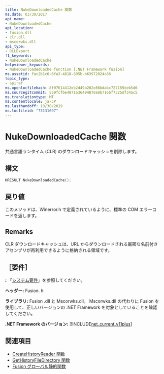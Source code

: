 ```yaml
---
title: NukeDownloadedCache 関数
ms.date: 03/30/2017
api_name:
- NukeDownloadedCache
api_location:
- fusion.dll
- clr.dll
- mscorwks.dll
api_type:
- DLLExport
f1_keywords:
- NukeDownloadedCache
helpviewer_keywords:
- NukeDownloadedCache function [.NET Framework fusion]
ms.assetid: fac2b1c6-6fa3-4818-805b-b63972024c86
topic_type:
- apiref
ms.openlocfilehash: 8f97614412eb2d49b202e86bdabc727159deb5d6
ms.sourcegitcommit: 559fcfbe4871636494870a8b716bf7325df34ac5
ms.translationtype: MT
ms.contentlocale: ja-JP
ms.lasthandoff: 10/30/2019
ms.locfileid: "73131697"
---
```

# <a name="nukedownloadedcache-function"></a>NukeDownloadedCache 関数
共通言語ランタイム (CLR) のダウンロードキャッシュを削除します。  
  
## <a name="syntax"></a>構文  
  
```cpp  
HRESULT NukeDownloadedCache();  
```  
  
## <a name="return-value"></a>戻り値  
 このメソッドは、Winerror.h で定義されているように、標準の COM エラーコードを返します。  
  
## <a name="remarks"></a>Remarks  
 CLR ダウンロードキャッシュは、URL からダウンロードされる厳密な名前付きアセンブリが再利用できるように格納される領域です。  
  
## <a name="requirements"></a>［要件］  
 **:** 「[システム要件](../../get-started/system-requirements.md)」を参照してください。  
  
 **ヘッダー:** Fusion. h  
  
 **ライブラリ:** Fusion .dll と Mscorwks.dll。 Mscorwks.dll の代わりに Fusion を使用して、正しいバージョンの .NET Framework を対象としていることを確認してください。  
  
 **.NET Framework のバージョン:** [!INCLUDE[net_current_v11plus](../../../../includes/net-current-v11plus-md.md)]  
  
## <a name="see-also"></a>関連項目

- [CreateHistoryReader 関数](createhistoryreader-function.md)
- [GetHistoryFileDirectory 関数](gethistoryfiledirectory-function.md)
- [Fusion グローバル静的関数](fusion-global-static-functions.md)
